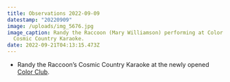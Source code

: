 ```yaml
---
title: Observations 2022-09-09
datestamp: "20220909"
image: /uploads/img_5676.jpg
image_caption: Randy the Raccoon (Mary Williamson) performing at Color Club
  Cosmic Country Karaoke.
date: 2022-09-21T04:13:15.473Z
---
```

- Randy the Raccoon’s Cosmic Country Karaoke at the newly opened [Color Club](https://colorclub.events).